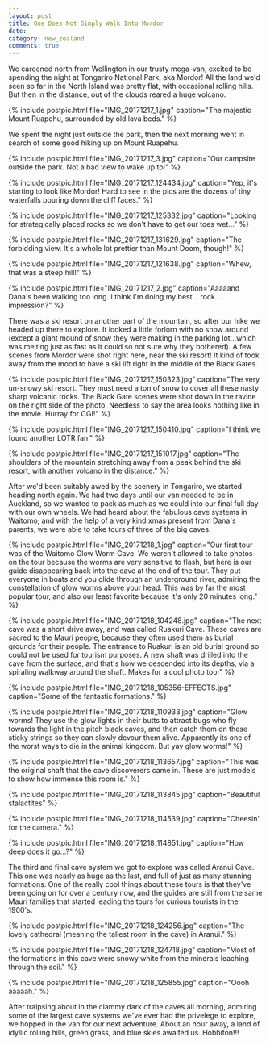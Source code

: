 ```yaml
---
layout: post
title: One Does Not Simply Walk Into Mordor
date:
category: new_zealand
comments: true
---
```


We careened north from Wellington in our trusty mega-van, excited to be spending the night at Tongariro National Park, aka Mordor!  All the land we'd seen so far in the North Island was pretty flat, with occasional rolling hills.  But then in the distance, out of the clouds reared a huge volcano.

{% include postpic.html file="IMG_20171217_1.jpg" caption="The majestic Mount Ruapehu, surrounded by old lava beds." %}

We spent the night just outside the park, then the next morning went in search of some good hiking up on Mount Ruapehu.

{% include postpic.html file="IMG_20171217_3.jpg" caption="Our campsite outside the park.  Not a bad view to wake up to!" %}

{% include postpic.html file="IMG_20171217_124434.jpg" caption="Yep, it's starting to look like Mordor!  Hard to see in the pics are the dozens of tiny waterfalls pouring down the cliff faces." %}

{% include postpic.html file="IMG_20171217_125332.jpg" caption="Looking for strategically placed rocks so we don't have to get our toes wet..." %}

{% include postpic.html file="IMG_20171217_131629.jpg" caption="The forbidding view.  It's a whole lot prettier than Mount Doom, though!" %}

{% include postpic.html file="IMG_20171217_121638.jpg" caption="Whew, that was a steep hill!" %}

{% include postpic.html file="IMG_20171217_2.jpg" caption="Aaaaand Dana's been walking too long.  I think I'm doing my best... rock... impression?" %}

There was a ski resort on another part of the mountain, so after our hike we headed up there to explore.  It looked a little forlorn with no snow around (except a giant mound of snow they were making in the parking lot...which was melting just as fast as it could so not sure why they bothered).  A few scenes from Mordor were shot right here, near the ski resort!  It kind of took away from the mood to have a ski lift right in the middle of the Black Gates.

{% include postpic.html file="IMG_20171217_150323.jpg" caption="The very un-snowy ski resort.  They must need a ton of snow to cover all these nasty sharp volcanic rocks.  The Black Gate scenes were shot down in the ravine on the right side of the photo.  Needless to say the area looks nothing like in the movie.  Hurray for CGI!" %}

{% include postpic.html file="IMG_20171217_150410.jpg" caption="I think we found another LOTR fan." %}

{% include postpic.html file="IMG_20171217_151017.jpg" caption="The shoulders of the mountain stretching away from a peak behind the ski resort, with another volcano in the distance." %}

After we'd been suitably awed by the scenery in Tongariro, we started heading north again.  We had two days until our van needed to be in Auckland, so we wanted to pack as much as we could into our final full day with our own wheels.  We had heard about the fabulous cave systems in Waitomo, and with the help of a very kind xmas present from Dana's parents, we were able to take tours of three of the big caves.

{% include postpic.html file="IMG_20171218_1.jpg" caption="Our first tour was of the Waitomo Glow Worm Cave.  We weren't allowed to take photos on the tour because the worms are very sensitive to flash, but here is our guide disappearing back into the cave at the end of the tour.  They put everyone in boats and you glide through an underground river, admiring the constellation of glow worms above your head. This was by far the most popular tour, and also our least favorite because it's only 20 minutes long." %}

{% include postpic.html file="IMG_20171218_104248.jpg" caption="The next cave was a short drive away, and was called Ruakuri Cave.  These caves are sacred to the Mauri people, because they often used them as burial grounds for their people.  The entrance to Ruakuri is an old burial ground so could not be used for tourism purposes.  A new shaft was drilled into the cave from the surface, and that's how we descended into its depths, via a spiraling walkway around the shaft.  Makes for a cool photo too!" %}

{% include postpic.html file="IMG_20171218_105356-EFFECTS.jpg" caption="Some of the fantastic formations." %}

{% include postpic.html file="IMG_20171218_110933.jpg" caption="Glow worms!  They use the glow lights in their butts to attract bugs who fly towards the light in the pitch black caves, and then catch them on these sticky strings so they can slowly devour them alive.  Apparently its one of the worst ways to die in the animal kingdom.  But yay glow worms!" %}

{% include postpic.html file="IMG_20171218_113657.jpg" caption="This was the original shaft that the cave discoverers came in.  These are just models to show how immense this room is." %}

{% include postpic.html file="IMG_20171218_113845.jpg" caption="Beautiful stalactites" %}

{% include postpic.html file="IMG_20171218_114539.jpg" caption="Cheesin' for the camera." %}

{% include postpic.html file="IMG_20171218_114851.jpg" caption="How deep does it go...?" %}

The third and final cave system we got to explore was called Aranui Cave. This one was nearly as huge as the last, and full of just as many stunning formations.  One of the really cool things about these tours is that they've been going on for over a century now, and the guides are still from the same Mauri families that started leading the tours for curious tourists in the 1900's.

{% include postpic.html file="IMG_20171218_124256.jpg" caption="The lovely cathedral (meaning the tallest room in the cave) in Aranui." %}

{% include postpic.html file="IMG_20171218_124718.jpg" caption="Most of the formations in this cave were snowy white from the minerals leaching through the soil." %}

{% include postpic.html file="IMG_20171218_125855.jpg" caption="Oooh aaaaah." %}

After traipsing about in the clammy dark of the caves all morning, admiring some of the largest cave systems we've ever had the privelege to explore, we hopped in the van for our next adventure.  About an hour away, a land of idyllic rolling hills, green grass, and blue skies awaited us.  Hobbiton!!!

